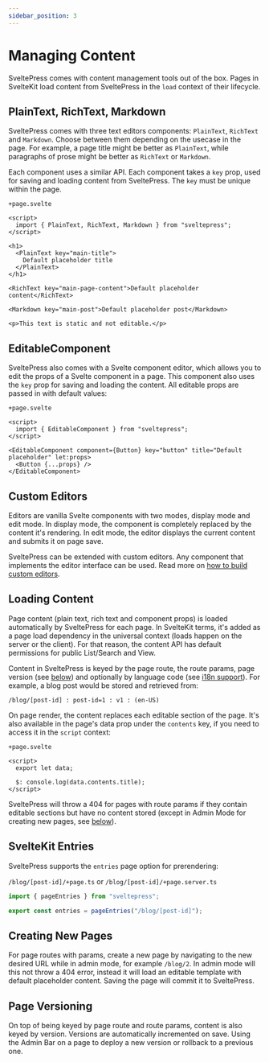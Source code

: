 ```yaml
---
sidebar_position: 3
---
```


# Managing Content

SveltePress comes with content management tools out of the box. Pages in SvelteKit
load content from SveltePress in the `load` context of their lifecycle.

## PlainText, RichText, Markdown

SveltePress comes with three text editors components: `PlainText`, `RichText` and `Markdown`.
Choose between them depending on the usecase in the page. For example, a page title might be better
as `PlainText`, while paragraphs of prose might be better as `RichText` or `Markdown`.

Each component uses a similar API. Each component takes a `key` prop,
used for saving and loading content from SveltePress. The `key` must be unique within the page.

`+page.svelte`

```svelte
<script>
  import { PlainText, RichText, Markdown } from "sveltepress";
</script>

<h1>
  <PlainText key="main-title">
    Default placeholder title
  </PlainText>
</h1>

<RichText key="main-page-content">Default placeholder content</RichText>

<Markdown key="main-post">Default placeholder post</Markdown>

<p>This text is static and not editable.</p>
```

## EditableComponent

SveltePress also comes with a Svelte component editor, which allows you to edit the
props of a Svelte component in a page. This component also uses the `key` prop
for saving and loading the content. All editable props are passed in with default values:

`+page.svelte`

```svelte
<script>
  import { EditableComponent } from "sveltepress";
</script>

<EditableComponent component={Button} key="button" title="Default placeholder" let:props>
  <Button {...props} />
</EditableComponent>
```

## Custom Editors

Editors are vanilla Svelte components with two modes, display mode and edit mode. In display mode,
the component is completely replaced by the content it's rendering. In edit mode, the editor
displays the current content and submits it on page save.

SveltePress can be extended with custom editors. Any component that implements
the editor interface can be used. Read more on [how to build custom editors](/docs/custom-editors).

## Loading Content

Page content (plain text, rich text and component props) is loaded automatically by
SveltePress for each page. In SvelteKit terms, it's added as a page load dependency in the universal context (loads happen on the server or the client). For that reason, the content API
has default permissions for public List/Search and View.

Content in SveltePress is keyed by the page route, the route params, page version (see [below](#page-versioning)) and optionally by language code (see [i18n support](/docs/i18n)). For example, a blog post would be stored and retrieved from:

`/blog/[post-id] : post-id=1 : v1 : (en-US)`

On page render, the content replaces each editable section of the page. It's also
available in the page's data prop under the `contents` key, if you need to access it in the `script` context:

`+page.svelte`

```svelte
<script>
  export let data;

  $: console.log(data.contents.title);
</script>
```

SveltePress will throw a 404 for pages with route params if they contain editable sections but have no content stored (except in Admin Mode for creating new pages, see [below](#creating-new-pages)).

## SvelteKit Entries

SveltePress supports the `entries` page option for prerendering:

`/blog/[post-id]/+page.ts` or `/blog/[post-id]/+page.server.ts`

```ts
import { pageEntries } from "sveltepress";

export const entries = pageEntries("/blog/[post-id]");
```

## Creating New Pages

For page routes with params, create a new page by navigating to the new desired URL while in admin mode, for example `/blog/2`. In admin mode will this not throw a 404 error, instead it will
load an editable template with default placeholder content. Saving the page will commit it to SveltePress.

## Page Versioning

On top of being keyed by page route and route params, content is also keyed by version.
Versions are automatically incremented on save.
Using the Admin Bar on a page to deploy a new version or rollback to a previous one.
